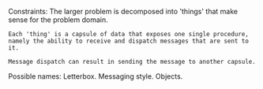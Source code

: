 Constraints:
    The larger problem is decomposed into 'things' that make sense for the problem domain.
    
    Each 'thing' is a capsule of data that exposes one single procedure, namely the ability to receive and dispatch messages that are sent to it.
    
    Message dispatch can result in sending the message to another capsule.
Possible names:
    Letterbox.
    Messaging style.
    Objects.